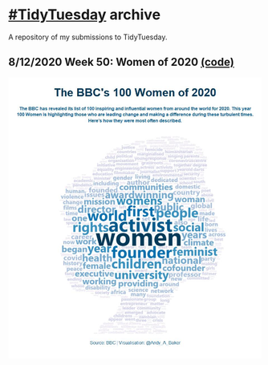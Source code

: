 # [#TidyTuesday](https://github.com/rfordatascience/tidytuesday) archive
A repository of my submissions to TidyTuesday.

## 8/12/2020 Week 50: Women of 2020 [(code)](https://github.com/AndyABaker/TidyTuesday/blob/main/2020_week50_bbcwomen.R)
![BBCWomen2020](https://github.com/AndyABaker/TidyTuesday/blob/main/2020_week50_bbcwomen.jpeg)
